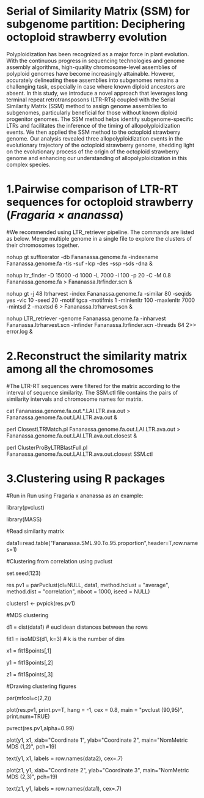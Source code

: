 # Serial of Similarity Matrix (SSM) for subgenome partition: Deciphering octoploid strawberry evolution
Polyploidization has been recognized as a major force in plant evolution. With the continuous progress in sequencing technologies and genome assembly algorithms, high-quality chromosome-level assemblies of polyploid genomes have become increasingly attainable. However, accurately delineating these assemblies into subgenomes remains a challenging task, especially in case where known diploid ancestors are absent. In this study, we introduce a novel approach that leverages long terminal repeat retrotransposons (LTR-RTs) coupled with the Serial Similarity Matrix (SSM) method to assign genome assemblies to subgenomes, particularly beneficial for those without known diploid progenitor genomes. The SSM method helps identify subgenome-specific LTRs and facilitates the inference of the timing of allopolyploidization events. We then applied the SSM method to the octoploid strawberry genome. Our analysis revealed three allopolyploidization events in the evolutionary trajectory of the octoploid strawberry genome, shedding light on the evolutionary process of the origin of the octoploid strawberry genome and enhancing our understanding of allopolyploidization in this complex species.

# 1.Pairwise comparison of LTR-RT sequences for octoploid strawberry (_Fragaria × ananassa_)
#We recommended using LTR_retriever pipeline. The commands are listed as below. Merge multiple genome in a single file to explore the clusters of their chromosomes together.

  nohup gt suffixerator -db Fananassa.genome.fa -indexname Fananassa.genome.fa -tis -suf -lcp -des -ssp -sds -dna &

  nohup ltr_finder -D 15000 -d 1000 -L 7000 -l 100 -p 20 -C -M 0.8 Fananassa.genome.fa > Fananassa.ltrfinder.scn &

  nohup gt -j 48 ltrharvest -index Fananassa.genome.fa -similar 80 -seqids yes -vic 10 -seed 20 -motif tgca -motifmis 1 -minlenltr 100 -maxlenltr 7000 -mintsd 2 -maxtsd 6 > Fananassa.ltrharvest.scn &

  nohup LTR_retriever -genome Fananassa.genome.fa -inharvest Fananassa.ltrharvest.scn -infinder Fananassa.ltrfinder.scn -threads 64 2>> error.log &

# 2.Reconstruct the similarity matrix among all the chromosomes
#The LTR-RT sequences were filtered for the matrix according to the interval of sequence similarity. The SSM.ctl file contains the pairs of similarity intervals and chromosome names for matrix.

  cat Fananassa.genome.fa.out.*.LAI.LTR.ava.out > Fananassa.genome.fa.out.LAI.LTR.ava.out &

  perl ClosestLTRMatch.pl Fananassa.genome.fa.out.LAI.LTR.ava.out > Fananassa.genome.fa.out.LAI.LTR.ava.out.closest &

  perl ClusterProByLTRBlastFull.pl Fananassa.genome.fa.out.LAI.LTR.ava.out.closest SSM.ctl

# 3.Clustering using R packages
#Run in Run using Fragaria x ananassa as an example:

library(pvclust)

library(MASS)


#Read similarity matrix

data1=read.table("Fananassa.SML.90.To.95.proportion",header=T,row.names=1)


#Clustering from correlation using pvclust

set.seed(123)

res.pv1 = parPvclust(cl=NULL, data1, method.hclust = "average", method.dist = "correlation", nboot = 1000, iseed = NULL)

clusters1 <- pvpick(res.pv1)


#MDS clustering

d1 = dist(data1) # euclidean distances between the rows

fit1 = isoMDS(d1, k=3) # k is the number of dim

x1 = fit1$points[,1]

y1 = fit1$points[,2]

z1 = fit1$points[,3]


#Drawing clustering figures

par(mfcol=c(2,2))

plot(res.pv1, print.pv=T, hang = -1, cex = 0.8, main = "pvclust (90,95)", print.num=TRUE)

pvrect(res.pv1,alpha=0.99)

plot(y1, x1, xlab="Coordinate 1", ylab="Coordinate 2",  main="NomMetric MDS (1,2)", pch=19)

text(y1, x1, labels = row.names(data2), cex=.7)

plot(z1, y1, xlab="Coordinate 2", ylab="Coordinate 3",  main="NomMetric MDS (2,3)", pch=19)

text(z1, y1, labels = row.names(data1), cex=.7)
